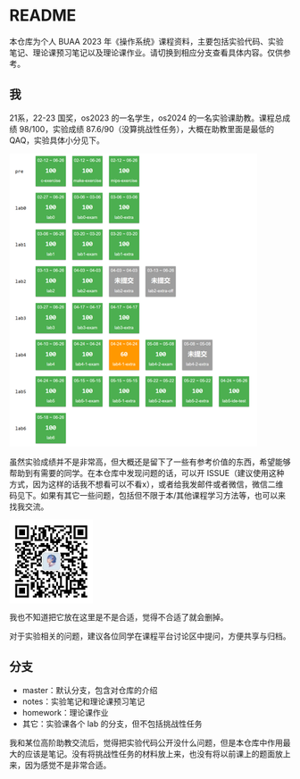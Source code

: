 # README

本仓库为个人 BUAA 2023 年《操作系统》课程资料，主要包括实验代码、实验笔记、理论课预习笔记以及理论课作业。请切换到相应分支查看具体内容。仅供参考。

## 我

21系，22-23 国奖，os2023 的一名学生，os2024 的一名实验课助教。课程总成绩 98/100，实验成绩 87.6/90（没算挑战性任务），大概在助教里面是最低的 QAQ，实验具体小分见下。

![](https://raw.githubusercontent.com/AkashiSensei/os2023/master/img/score.png)

虽然实验成绩并不是非常高，但大概还是留下了一些有参考价值的东西，希望能够帮助到有需要的同学。在本仓库中发现问题的话，可以开 ISSUE（建议使用这种方式，因为这样的话我不想看可以不看x），或者给我发邮件或者微信，微信二维码见下。如果有其它一些问题，包括但不限于本/其他课程学习方法等，也可以来找我交流。

<img src="https://raw.githubusercontent.com/AkashiSensei/os2023/master/img/wechat.jpg" width="150" height="150" align=center />

我也不知道把它放在这里是不是合适，觉得不合适了就会删掉。

对于实验相关的问题，建议各位同学在课程平台讨论区中提问，方便共享与归档。

## 分支

* master：默认分支，包含对仓库的介绍
* notes：实验笔记和理论课预习笔记
* homework：理论课作业
* 其它：实验课各个 lab 的分支，但不包括挑战性任务

我和某位高阶助教交流后，觉得把实验代码公开没什么问题，但是本仓库中作用最大的应该是笔记。没有将挑战性任务的材料放上来，也没有将以前课上的题面放上来，因为感觉不是非常合适。
